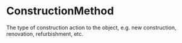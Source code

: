 ConstructionMethod
==================

The type of construction action to the object, e.g. new construction, renovation, refurbishment, etc.
